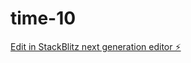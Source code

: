# time-10

[Edit in StackBlitz next generation editor ⚡️](https://stackblitz.com/~/github.com/adriankoder5/time-10)
